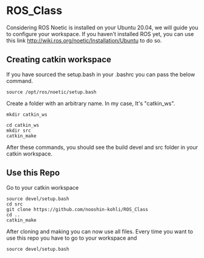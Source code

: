 # ROS_Class
Considering ROS Noetic is installed on your Ubuntu 20.04, we will guide you to configure your workspace. If you haven't installed ROS yet, you can use this link http://wiki.ros.org/noetic/Installation/Ubuntu to do so. 
## Creating catkin workspace
If you have sourced the setup.bash in your .bashrc you can pass the below command.
```
source /opt/ros/noetic/setup.bash
```
Create a folder with an arbitrary name. In my case, It's "catkin_ws".
```
mkdir catkin_ws
```
```
cd catkin_ws
mkdir src
catkin_make
```
After these commands, you should see the build devel and src folder in your catkin workspace.
## Use this Repo
Go to your catkin workspace
```
source devel/setup.bash
cd src
git clone https://github.com/nooshin-kohli/ROS_Class
cd ..
catkin_make
```
After cloning and making you can now use all files. Every time you want to use this repo you have to go to your workspace and 
```
source devel/setup.bash
```

